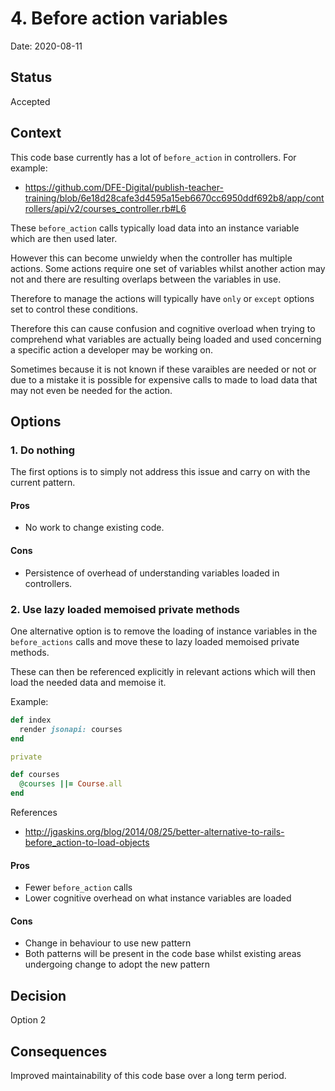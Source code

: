 # 4. Before action variables

Date: 2020-08-11

## Status

Accepted

## Context

This code base currently has a lot of `before_action` in controllers. For
example:

- https://github.com/DFE-Digital/publish-teacher-training/blob/6e18d28cafe3d4595a15eb6670cc6950ddf692b8/app/controllers/api/v2/courses_controller.rb#L6

These `before_action` calls typically load data into an instance variable
which are then used later.

However this can become unwieldy when the controller has multiple actions.
Some actions require one set of variables whilst another action may not and
there are resulting overlaps between the variables in use.

Therefore to manage the actions will typically have `only` or `except` options
set to control these conditions.

Therefore this can cause confusion and cognitive overload when trying to
comprehend what variables are actually being loaded and used concerning a
specific action a developer may be working on.

Sometimes because it is not known if these varaibles are needed or not or due
to a mistake it is possible for expensive calls to made to load data that may
not even be needed for the action.

## Options

### 1. Do nothing

The first options is to simply not address this issue and carry on with the
current pattern.

#### Pros

- No work to change existing code.

#### Cons

- Persistence of overhead of understanding variables loaded in controllers.

### 2. Use lazy loaded memoised private methods

One alternative option is to remove the loading of instance variables in the
`before_actions` calls and move these to lazy loaded memoised private methods.

These can then be referenced explicitly in relevant actions which will then
load the needed data and memoise it.

Example:
```ruby
def index
  render jsonapi: courses
end

private

def courses
  @courses ||= Course.all
end
```

References

- http://jgaskins.org/blog/2014/08/25/better-alternative-to-rails-before_action-to-load-objects

#### Pros

- Fewer `before_action` calls
- Lower cognitive overhead on what instance variables are loaded

#### Cons

- Change in behaviour to use new pattern
- Both patterns will be present in the code base whilst existing areas
undergoing change to adopt the new pattern

## Decision

Option 2

## Consequences

Improved maintainability of this code base over a long term period.
